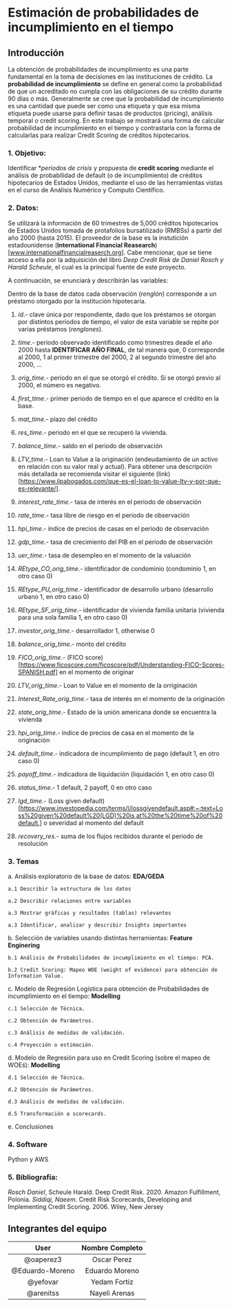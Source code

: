 # Estimación de probabilidades de incumplimiento en el tiempo

## Introducción

La obtención de probabilidades de incumplimiento es una parte fundamental en la toma de decisiones en las instituciones de crédito. La **probabilidad de incumplimiento** se define en general como la probabilidad de que un acreditado no cumpla con las obligaciones de su crédito durante 90 días o más. Generalmente se cree que la probabilidad de incumplimiento es una cantidad que puede ser como una etiqueta y que esa misma etiqueta puede usarse para definir tasas de productos (pricing), análisis temporal o credit scoring. En este trabajo se mostrará una forma de calcular probabilidad de incumplimiento en el tiempo y contrastarla con la forma de calcularlas para realizar Credit Scoring de créditos hipotecarios.




### 1. Objetivo:

Identificar **periodos de crisis* y propuesta de **credit scoring** mediante el análisis de probabilidad de default (o de incumplimiento) de créditos hipotecarios de Estados Unidos, mediante el uso de las herramientas vistas en el curso de Análisis Numérico y Computo Científico.



### 2. Datos:

Se utilizará la información de 60 trimestres de 5,000 créditos hipotecarios de Estados Unidos tomada de protafolios bursatilizado (RMBSs) a partir del año 2000 (hasta 2015). El proveedor de la base es la instutición estadounidense (**International Financial Reasearch**)[www.internationalfinancialreaserch.org]. Cabe mencionar, que se  tiene acceso a ella por la adquisición del libro *Deep Credit Risk de Daniel Rosch y Harald Scheule*, el cual es la principal fuente de este proyecto.

A continuación, se enunciará y describirán las variables:

Dentro de la base de datos cada observación (*renglón*) corresponde a un préstamo otorgado por la institución hipotecaria.

1. *id*.- clave única por respondiente, dado que los préstamos se otorgan por distintos periodos de tiempo, el valor de esta variable se repite por varias préstamos (*renglones*).

1. *time*.- periodo observado identificado como trimestres deade el año 2000 hasta **IDENTIFICAR AÑO FINAL**, de tal manera que, 0 corresponde al 2000, 1 al primer trimestre del 2000, 2 al segundo trimestre del año 2000, ...

1. *orig_time*.- periodo en el que se otorgó el crédito. Si se otorgó previo al 2000, el número es negativo.

1. *first_time*.- primer periodo de tiempo en el que aparece el crédito en la base.

1. *mat_time*.- plazo del crédito	

1. *res_time*.- periodo en el que se recuperó la vivienda.

1. *balance_time*.- saldo en el periodo de observación

1. *LTV_time*.- Loan to Value a la originación (endeudamiento de un activo en relación con su valor real y actual). Para obtener una descripción más detallada se recomienda visitar el siguiente (link)[https://www.ilpabogados.com/que-es-el-loan-to-value-ltv-y-por-que-es-relevante/].

1. *interest_rate_time*.- tasa de interés en el periodo de observación

1. *rate_time*.- tasa libre de riesgo en el periodo de observación

1. *hpi_time*.- índice de precios de casas en el periodo de observación

1. *gdp_time*.- tasa de crecimiento del PIB en el periodo de observación

1. *uer_time*.- tasa de desempleo en el momento de la valuación

1. *REtype_CO_orig_time*.- identificador de condominio (condominio 1, en otro caso 0)

1. *REtype_PU_orig_time*.- identificador de desarrollo urbano (desarrollo urbano 1, en otro caso 0)

1. *REtype_SF_orig_time*.- identificador de vivienda familia unitaria (vivienda para una sola familia 1, en otro caso 0)

1. *investor_orig_time*.- desarrollador 1, otherwise 0

1. *balance_orig_time*.- monto del crédito

1. *FICO_orig_time*.- (FICO score)[https://www.ficoscore.com/ficoscore/pdf/Understanding-FICO-Scores-SPANISH.pdf] en el momento de originar

1. *LTV_orig_time*.- Loan to Value en el momento de la orriginación

1. *Interest_Rate_orig_time*.- tasa de interés en el momento de la originación

1. *state_orig_time*.- Estado de la unión americana donde se encuentra la vivienda

1. *hpi_orig_time*.- índice de precios de casa en el momento de la originación

1. *default_time*.- indicadora de incumplimiento de pago (default 1, en otro caso 0)

1. *payoff_time*.- indicadora de liquidación (liquidación 1, en otro caso 0) 

1. *status_time*.- 1 default, 2 payoff, 0 en otro caso

1. *lgd_time*.- (Loss given default)[https://www.investopedia.com/terms/l/lossgivendefault.asp#:~:text=Loss%20given%20default%20(LGD)%20is,at%20the%20time%20of%20default.] o severidad  al momento del default

1. *recovery_res*.- suma de los flujos recibidos durante el periodo de resolución


### 3. Temas

a. Análisis exploratorio de la base de datos: **EDA/GEDA**

	a.1 Describir la estructura de los datos
	
	a.2 Describir relaciones entre variables
	
	a.3 Mostrar gráficas y resultados (tablas) relevantes
	
	a.3 Identificar, analizar y describir Insights importantes


b. Selección de variables usando distintas herramientas: **Feature Enginering**
	
	b.1 Análisis de Probabilidades de incumplimiento en el tiempo: PCA.
	
	b.2 Credit Scoring: Mapeo WOE (weight of evidence) para obtención de Information Value.
	
c. Modelo de Regresión Logística para obtención de Probabilidades de incumplimiento en el tiempo: **Modelling**
	
	c.1 Selección de Técnica.
	
	c.2 Obtención de Parámetros.
	
	c.3 Análisis de medidas de validación.
	
	c.4 Proyección o estimación.
	
d. Modelo de Regresión para uso en Credit Scoring (sobre el mapeo de WOEś): **Modelling**
	
	d.1 Selección de Técnica.
	
	d.2 Obtención de Parámetros.
	
	d.3 Análisis de medidas de validación.
	
	d.5 Transformación a scorecards.
	
e. Conclusiones



### 4. Software
Python y AWS



### 5. Bibliografía:
*Rosch Daniel*, Scheule Harald. Deep Credit Risk. 2020. Amazon Fulfillment, Polonia.
*Siddiqi, Naeem*. Credit Risk Scorecards, Developing and Implementing Credit Scoring. 2006. Wiley, New Jersey 



## Integrantes del equipo

|User | Nombre Completo|
|:---:|:---:|
|@oaperez3|Oscar Perez|
|@Eduardo-Moreno|Eduardo Moreno|
|@yefovar|Yedam Fortiz|
|@arenitss|Nayeli Arenas|


